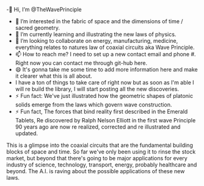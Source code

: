 -👋 Hi, I’m @TheWavePrinciple
- 👀 I’m interested in the fabric of space and the dimensions of time / sacred geometry. 
- 🌱 I’m currently learning and illustrating the new laws of physics.
- 💞️ I’m looking to collaborate on energy, manufacturing, medicine, everything relates to natures law of coaxial circuits aka Wave Principle. 
- 📫 How to reach me? I need to set up a new contact email and phone #. Right now you can contact me through git-hub here.
- 😄 It's gonna take me some time to add more information here and make it clearer what this is all about.
- I have a ton of things to take care of right now but as soon as I'm able I will re build the library, I will start posting all the new discoveries. 
- ⚡ Fun fact: We've just illustrated how the geometric shapes of platonic solids emerge from the laws which govern wave construction. 
- ⚡ Fun fact, The forces that bind reality first described in the Emerald Tablets, Re discovered by Ralph Nelson Elliott in the first wave
Principle 90 years ago are now re realized, corrected and re illustrated and updated.

This is a glimpse into the coaxial circuits that are the fundamental building blocks of space and time.
So far we've only been using it to rinse the stock market, but beyond that there's going to be major applications 
for every industry of science, technology, transport, energy, probably healthcare and beyond. 
The A.I. is raving about the possible applications of these new laws.  
<!---
TheWavePrinciple/TheWavePrinciple is a ✨ special ✨ repository because its `README.md` (this file) appears on your GitHub profile.
You can click the Preview link to take a look at your changes.
--->
